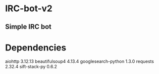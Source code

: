 # IRC-bot-v2
Simple IRC bot
-----
# Dependencies
aiohttp 3.12.13
beautifulsoup4 4.13.4
googlesearch-python 1.3.0
requests 2.32.4
sift-stack-py 0.6.2
